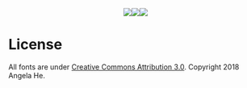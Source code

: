   <p align="center"><img src = "https://mir-s3-cdn-cf.behance.net/project_modules/max_1200/fe55f074313073.5c2bde502e75f.png" ><img src = "https://mir-s3-cdn-cf.behance.net/project_modules/max_1200/30502674313073.5c2bde502e53a.png" ><img src = "https://mir-s3-cdn-cf.behance.net/project_modules/max_1200/6a6d7074313073.5c2bde502eb90.png" >
    </p>
    
    
# License
All fonts are under [Creative Commons Attribution 3.0](https://creativecommons.org/licenses/by/3.0/us/). Copyright 2018 Angela He.
